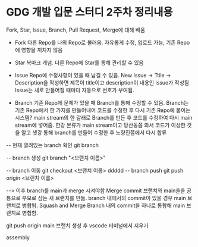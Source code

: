 GDG 개발 입문 스터디 2주차 정리내용
=========================================
Fork, Star, Issue, Branch, Pull Request, Merge에 대해 배움

- Fork
다른 Repo를 나의 Repo로 불러옴. 자유롭게 수정, 업로드 가능, 기존 Repo에 영향을 끼치지 않음

- Star
북마크 개념. 다른 Repo에 Star를 통해 관리할 수 있음

- Issue
Repo에 수정사항이 있을 때 남길 수 있음.
New Issue -> Ttile -> Description을 작성하면 제목이 title이고 description이 내용인 issue가 작성됨
Issue는 새로 만들어질 때마다 자동으로 번호가 부여됨.

- Branch
기존 Repo에 문제가 있을 때 Branch를 통해 수정할 수 있음.
Branch는 기존 Repo에서 한 가지를 만들어내어 코드를 수정한 후 다시 기존 Repo에 붙이는 시스템?
main stream의 한 갈래로 Branch를 만든 후 코드를 수정하여 다시 main stream에 넣어줌.
한강 본류가 main stream이고 당산동쯤 와서 코드가 이상한 것을 알고 샛강 통해 branch를 만들어 수정한 후 노량진쯤에서 다시 합류

-- 현재 열려있는 branch 확인
git branch

-- branch 생성
git branch "<브랜치 이름>"

-- branch 이동
git checkout <브랜치 이름>
ddddd
-- branch push
git push origin <브랜치 이름>

--> 이후 branch를 main과 merge 시켜야함
Merge commit
브랜치와 main을을 공통으로 부모로 삼는 새 브랜치를 만듦.
branch 내에서의 commit이 있을 경우 main 브랜치로 병합됨.
Squash and Merge
Branch 내의 commit을 하나로 통합해 main 브랜치로 병합함.

git push origin main
브랜치 생성 후 vscode 터미널에서 지우기

assembly